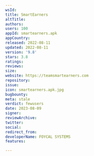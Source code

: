 ```yaml
---
wsId: 
title: SmartEarners
altTitle: 
authors: 
users: 100
appId: smartearners.apk
appCountry: 
released: 2022-08-11
updated: 2022-08-11
version: '9.8'
stars: 3.8
ratings: 
reviews: 
size: 
website: https://teamsmartearners.com
repository: 
issue: 
icon: smartearners.apk.jpg
bugbounty: 
meta: stale
verdict: fewusers
date: 2023-08-09
signer: 
reviewArchive: 
twitter: 
social: 
redirect_from: 
developerName: FOYCAL SYSTEMS
features: 

---
```


